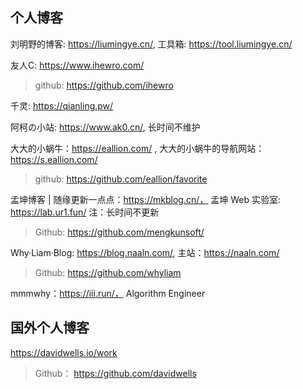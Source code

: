 ## 个人博客

刘明野的博客: https://liumingye.cn/, 工具箱: https://tool.liumingye.cn/

友人C: https://www.ihewro.com/

> github: https://github.com/ihewro

千灵: https://qianling.pw/

阿柯の小站: https://www.ak0.cn/, 长时间不维护

大大的小蜗牛：https://eallion.com/ , 大大的小蜗牛的导航网站：https://s.eallion.com/

> github: https://github.com/eallion/favorite

孟坤博客 | 随缘更新一点点：https://mkblog.cn/， 孟坤 Web 实验室: https://lab.ur1.fun/  注：长时间不更新
> Github: https://github.com/mengkunsoft/

Why·Liam·Blog: https://blog.naaln.com/, 主站：https://naaln.com/
> Github: https://github.com/whyliam

mmmwhy：https://iii.run/， Algorithm Engineer


## 国外个人博客

https://davidwells.io/work

> Github： https://github.com/davidwells